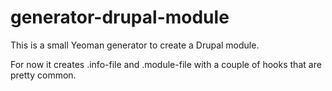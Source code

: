 # generator-drupal-module

This is a small Yeoman generator to create a Drupal module.

For now it creates .info-file and .module-file with a couple of hooks that
are pretty common.